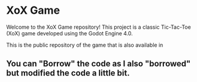 # XoX Game

Welcome to the XoX Game repository! This project is a classic Tic-Tac-Toe (XoX) game developed using the Godot Engine 4.0.

This is the public repository of the game that is also available in <ion-icon name="game-controller-outline"></ion-icon>

You can "Borrow" the code as I also "borrowed" but modified the code a little bit.
---
